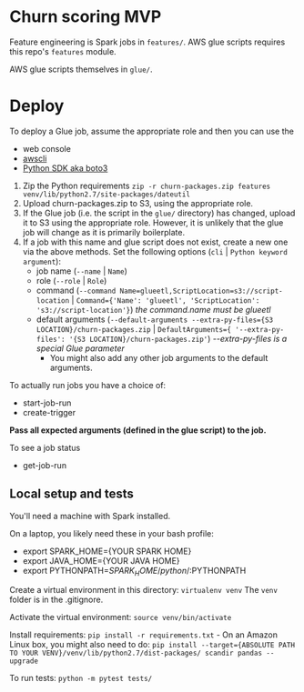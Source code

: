 # Churn scoring MVP

Feature engineering is Spark jobs in `features/`. AWS glue scripts requires this repo's `features` module.

AWS glue scripts themselves in `glue/`.

# Deploy

To deploy a Glue job, assume the appropriate role and then you can use the
- web console
- [awscli](https://docs.aws.amazon.com/cli/latest/reference/glue/index.html#cli-aws-glue)
- [Python SDK aka boto3](https://docs.aws.amazon.com/glue/latest/dg/aws-glue-programming-python-calling.html)

1. Zip the Python requirements
    `zip -r churn-packages.zip features venv/lib/python2.7/site-packages/dateutil`
2. Upload churn-packages.zip to S3, using the appropriate role.
3. If the Glue job (i.e. the script in the `glue/` directory) has changed, upload it to S3 using the appropriate role. However, it is unlikely that the glue job will change as it is primarily boilerplate.
4. If a job with this name and glue script does not exist, create a new one via the above methods. Set the following options (`cli` | `Python keyword argument`):
    - job name (`--name` | `Name`)
    - role (`--role` | `Role`)
    - command (`--command Name=glueetl,ScriptLocation=s3://script-location` | `Command={'Name': 'glueetl', 'ScriptLocation': 's3://script-location'}`) _the command.name must be glueetl_
    - default arguments (`--default-arguments --extra-py-files={S3 LOCATION}/churn-packages.zip` | `DefaultArguments={
        '--extra-py-files': '{S3 LOCATION}/churn-packages.zip'`) _--extra-py-files is a special Glue parameter_
        - You might also add any other job arguments to the default arguments.

To actually run jobs you have a choice of:
- start-job-run
- create-trigger

**Pass all expected arguments (defined in the glue script) to the job.**

To see a job status
- get-job-run

## Local setup and tests

You'll need a machine with Spark installed. 

On a laptop, you likely need these in your bash profile:
- export SPARK_HOME={YOUR SPARK HOME}
- export JAVA_HOME={YOUR JAVA HOME}
- export PYTHONPATH=$SPARK_HOME/python/:$PYTHONPATH

Create a virtual environment in this directory: `virtualenv venv` The `venv` folder is in the .gitignore.

Activate the virtual environment: `source venv/bin/activate`

Install requirements: `pip install -r requirements.txt`
    - On an Amazon Linux box, you might also need to do:
    `pip install --target={ABSOLUTE PATH TO YOUR VENV}/venv/lib/python2.7/dist-packages/ scandir pandas --upgrade`

To run tests: `python -m pytest tests/`
